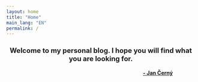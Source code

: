 ```yaml
---
layout: home
title: "Home"
main_lang: "EN"
permalink: /
---
```


<article style="text-align: center; padding-bottom: 0;">
	<h1 style="font-size: 1.3em;">Welcome to my personal blog. I hope you will find what you are looking for.</h1>
	<a href="/about/#about-me"><h4 style="text-align: right; padding-right: 60px"> - Jan Černý</h4></a>
</article>


